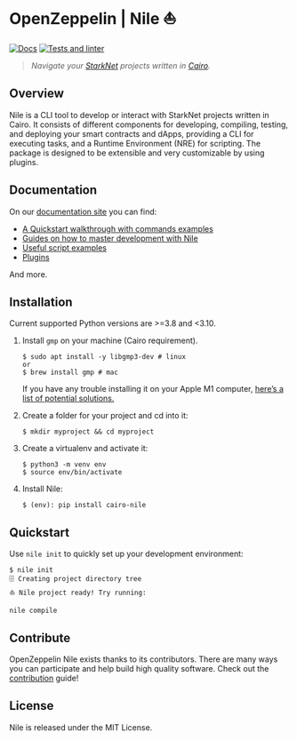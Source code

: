 # OpenZeppelin | Nile ⛵

[![Docs](https://img.shields.io/badge/docs-%F0%9F%93%84-blue)](https://docs.openzeppelin.com/nile)
[![Tests and linter](https://github.com/OpenZeppelin/nile/actions/workflows/ci.yml/badge.svg)](https://github.com/OpenZeppelin/nile/actions/workflows/ci.yml)

> _Navigate your [StarkNet](https://www.cairo-lang.org/docs/hello_starknet/index.html) projects written in [Cairo](https://cairo-lang.org)._

## Overview

Nile is a CLI tool to develop or interact with StarkNet projects written in Cairo. It consists of different components for developing, compiling, testing, and deploying your smart contracts and dApps, providing a CLI for executing tasks, and a Runtime Environment (NRE) for scripting. The package is designed to be extensible and very customizable by using plugins.

## Documentation

On our [documentation site](https://docs.openzeppelin.com/nile) you can find:

- [A Quickstart walkthrough with commands examples](https://docs.openzeppelin.com/nile#quickstart)
- [Guides on how to master development with Nile](https://docs.openzeppelin.com/testing)
- [Useful script examples](https://docs.openzeppelin.com/scripts)
- [Plugins](https://docs.openzeppelin.com/plugins)

And more.

## Installation

Current supported Python versions are >=3.8 and <3.10.

1. Install `gmp` on your machine (Cairo requirement).

    ```
    $ sudo apt install -y libgmp3-dev # linux
    or
    $ brew install gmp # mac
    ```

    If you have any trouble installing it on your Apple M1 computer, [here’s a list of potential solutions.](https://github.com/OpenZeppelin/nile/issues/22)


2. Create a folder for your project and cd into it:

    ```
    $ mkdir myproject && cd myproject
    ```

3. Create a virtualenv and activate it:

    ```
    $ python3 -m venv env
    $ source env/bin/activate
    ```

4. Install Nile:

    ```
    $ (env): pip install cairo-nile
    ```

## Quickstart

Use `nile init` to quickly set up your development environment:

```
$ nile init
🗄 Creating project directory tree
⛵️ Nile project ready! Try running:

nile compile
```

## Contribute

OpenZeppelin Nile exists thanks to its contributors. There are many ways you can participate and help build high quality software. Check out the [contribution](CONTRIBUTING.md) guide!

## License

Nile is released under the MIT License.
